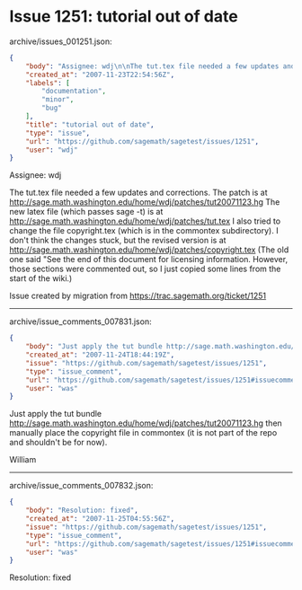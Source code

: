 # Issue 1251: tutorial out of date

archive/issues_001251.json:
```json
{
    "body": "Assignee: wdj\n\nThe tut.tex file needed a few updates and corrections. The patch is at\nhttp://sage.math.washington.edu/home/wdj/patches/tut20071123.hg\nThe new latex file (which passes sage -t) is at\nhttp://sage.math.washington.edu/home/wdj/patches/tut.tex\nI also tried to change the file copyright.tex (which is\nin the commontex subdirectory). I don't think the changes stuck, but\nthe revised version is at\nhttp://sage.math.washington.edu/home/wdj/patches/copyright.tex\n(The old one said \"See the end of this document for licensing\ninformation. However, those sections were commented out, so I just\ncopied some lines from the start of the wiki.)\n\n\nIssue created by migration from https://trac.sagemath.org/ticket/1251\n\n",
    "created_at": "2007-11-23T22:54:56Z",
    "labels": [
        "documentation",
        "minor",
        "bug"
    ],
    "title": "tutorial out of date",
    "type": "issue",
    "url": "https://github.com/sagemath/sagetest/issues/1251",
    "user": "wdj"
}
```
Assignee: wdj

The tut.tex file needed a few updates and corrections. The patch is at
http://sage.math.washington.edu/home/wdj/patches/tut20071123.hg
The new latex file (which passes sage -t) is at
http://sage.math.washington.edu/home/wdj/patches/tut.tex
I also tried to change the file copyright.tex (which is
in the commontex subdirectory). I don't think the changes stuck, but
the revised version is at
http://sage.math.washington.edu/home/wdj/patches/copyright.tex
(The old one said "See the end of this document for licensing
information. However, those sections were commented out, so I just
copied some lines from the start of the wiki.)


Issue created by migration from https://trac.sagemath.org/ticket/1251





---

archive/issue_comments_007831.json:
```json
{
    "body": "Just apply the tut bundle http://sage.math.washington.edu/home/wdj/patches/tut20071123.hg \nthen manually place the copyright file in commontex (it is not\npart of the repo and shouldn't be for now).\n\nWilliam",
    "created_at": "2007-11-24T18:44:19Z",
    "issue": "https://github.com/sagemath/sagetest/issues/1251",
    "type": "issue_comment",
    "url": "https://github.com/sagemath/sagetest/issues/1251#issuecomment-7831",
    "user": "was"
}
```

Just apply the tut bundle http://sage.math.washington.edu/home/wdj/patches/tut20071123.hg 
then manually place the copyright file in commontex (it is not
part of the repo and shouldn't be for now).

William



---

archive/issue_comments_007832.json:
```json
{
    "body": "Resolution: fixed",
    "created_at": "2007-11-25T04:55:56Z",
    "issue": "https://github.com/sagemath/sagetest/issues/1251",
    "type": "issue_comment",
    "url": "https://github.com/sagemath/sagetest/issues/1251#issuecomment-7832",
    "user": "was"
}
```

Resolution: fixed
